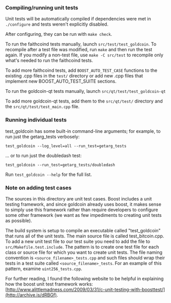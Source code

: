 ### Compiling/running unit tests

Unit tests will be automatically compiled if dependencies were met in `./configure`
and tests weren't explicitly disabled.

After configuring, they can be run with `make check`.

To run the faithcoind tests manually, launch `src/test/test_goldcoin`. To recompile
after a test file was modified, run `make` and then run the test again. If you
modify a non-test file, use `make -C src/test` to recompile only what's needed
to run the faithcoind tests.

To add more faithcoind tests, add `BOOST_AUTO_TEST_CASE` functions to the existing
.cpp files in the `test/` directory or add new .cpp files that
implement new BOOST_AUTO_TEST_SUITE sections.

To run the goldcoin-qt tests manually, launch `src/qt/test/test_goldcoin-qt`

To add more goldcoin-qt tests, add them to the `src/qt/test/` directory and
the `src/qt/test/test_main.cpp` file.

### Running individual tests

test_goldcoin has some built-in command-line arguments; for
example, to run just the getarg_tests verbosely:

    test_goldcoin --log_level=all --run_test=getarg_tests

... or to run just the doubledash test:

    test_goldcoin --run_test=getarg_tests/doubledash

Run `test_goldcoin --help` for the full list.

### Note on adding test cases

The sources in this directory are unit test cases.  Boost includes a
unit testing framework, and since goldcoin already uses boost, it makes
sense to simply use this framework rather than require developers to
configure some other framework (we want as few impediments to creating
unit tests as possible).

The build system is setup to compile an executable called "test_goldcoin"
that runs all of the unit tests.  The main source file is called
test_bitcoin.cpp. To add a new unit test file to our test suite you need
to add the file to `src/Makefile.test.include`. The pattern is to create
one test file for each class or source file for which you want to create
unit tests.  The file naming convention is `<source_filename>_tests.cpp`
and such files should wrap their tests in a test suite
called `<source_filename>_tests`. For an example of this pattern,
examine `uint256_tests.cpp`.

For further reading, I found the following website to be helpful in
explaining how the boost unit test framework works:
[http://www.alittlemadness.com/2009/03/31/c-unit-testing-with-boosttest/](http://archive.is/dRBGf).
